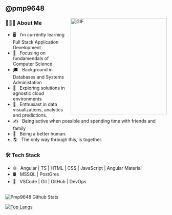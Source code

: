 <h2> @pmp9648 </h2> <img align="right" alt="GIF" src="https://media4.giphy.com/media/sYh5oY4WTDO12/giphy.gif?cid=790b76111a76e2fbd61fb415dd9cb26793a139f206dcd020&rid=giphy.gif&ct=g" width="300">

<h3> 👨🏻‍💻 About Me </h3>

- 🖥️ &nbsp; I’m currently learning Full Stack Application Development
- 🤔 &nbsp; Focusing on fundamendals of Computer Science
- 🎓 &nbsp; Background in Databases and Systems Administation
- 💼 &nbsp; Exploring solutions in agnostic cloud environments 
- 🧠 &nbsp; Enthusiast in data visualizations, analytics and predictions.
- ✍️ &nbsp; Being active when possible and spending time with friends and family
- 🤹 &nbsp; Being a better human.
- 🌎 &nbsp; The only way through this, is together. 


<h3>🛠 Tech Stack</h3>

- 🌐 &nbsp; Angular | TS | HTML | CSS | JavaScript | Angular Material 
- 🛢 &nbsp; MSSQL | PostGres
- 🔧 &nbsp; VSCode | Git | GitHub | DevOps

<br>

<img align="center" src="https://github-readme-stats.vercel.app/api?username=pmp9648&include_all_commits=true&count_private=true&show_icons=true&line_height=20&title_color=7A7ADB&icon_color=2234AE&text_color=D3D3D3&bg_color=0,000000,130F40" alt="Pmp9648 Github Stats">

</br>

[![Top Langs](https://github-readme-stats.vercel.app/api/top-langs/?username=pmp9648&layout=compact&text_color=daf7dc&bg_color=151515)](https://github.com/pmp9648/github-readme-stats)


<!---
pmp9648/pmp9648 is a ✨ special ✨ repository because its `README.md` (this file) appears on your GitHub profile.
You can click the Preview link to take a look at your changes.
--->
